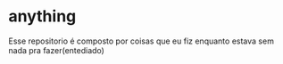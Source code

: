 # anything
Esse repositorio é composto por coisas que eu fiz enquanto estava sem nada pra fazer(entediado) 
